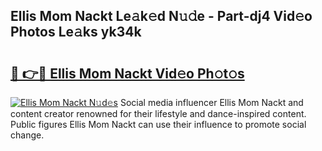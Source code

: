 ## Ellis Mom Nackt Le𝚊k𝚎d N𝚞𝚍e - Part-dj4 Vid𝚎o Photos Le𝚊ks yk34k

# <h2><a href="http://fb2lh8.evod.top/?m=Ellis+Mom+Nackt">🔗 👉🔴 Ellis Mom Nackt Vid𝚎o Ph𝚘t𝚘s</a></h2>

[![Ellis Mom Nackt N𝚞d𝚎s](https://i.imgur.com/8V9OHl7.gif)](http://fb2lh8.evod.top/?m=Ellis+Mom+Nackt)
Social media influencer Ellis Mom Nackt and content creator renowned for their lifestyle and dance-inspired content. Public figures Ellis Mom Nackt can use their influence to promote social change. 
